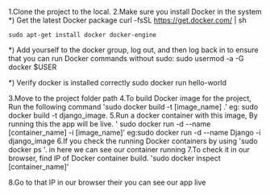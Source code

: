 1.Clone the project to the local.
2.Make sure you install Docker in the system
*) Get the latest Docker package
       curl -fsSL https://get.docker.com/ | sh

	sudo apt-get install docker docker-engine

*) Add yourself to the docker group, log out, and then log back in to ensure that you can run Docker commands without sudo:
 	 sudo usermod -a -G docker $USER

*) Verify docker is installed correctly
	sudo docker run hello-world


3.Move to the project folder path
4.To build Docker image for the  project, Run the following command
    'sudo docker build -t [image_name] .'
eg: sudo docker build -t django_image.
5.Run a docker container with this image, By running this the app will be live.
   ' sudo docker run -d --name [container_name] -i [image_name]'
eg:sudo docker run -d --name Django -i django_image
6.If you check the running Docker containers by using 
'sudo docker ps '.
 in here we can see our container running
7.To check it in our browser, find IP of Docker container build.
'sudo docker inspect [container_name]'

8.Go to that IP in our browser their you can see our app live
